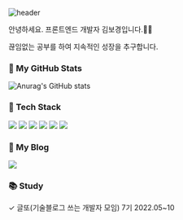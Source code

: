 ![header](https://capsule-render.vercel.app/api?type=waving&color=auto&height=250&section=header&text=BoGyoeng%20Kim&fontSize=90)

<p align="left"> 안녕하세요. 프론트엔드 개발자 김보경입니다.👋🏻 </p>
<p align="left"> 끊임없는 공부를 하여 지속적인 성장을 추구합니다. </p>

<h3 align="left"> 🦄 My GitHub Stats </h3>

![Anurag's GitHub stats](https://github-readme-stats.vercel.app/api?username=bokim1004&theme=cobalt&show_icons=true)

<h3 align="left"> 🔮 Tech Stack</h3>
<p align="left">
<img src="https://img.shields.io/badge/HTML-E34F26?style=flat-square&logo=HTML5&logoColor=white"/>
<img src="https://img.shields.io/badge/CSS-1572B6?style=flat-square&logo=CSS3&logoColor=white"/>
<img src="https://img.shields.io/badge/Javascript-F7DF1E?style=flat-square&logo=Javascript&logoColor=white"/>
<img src="https://img.shields.io/badge/React & React Native-61DAFB?style=flat-square&logo=React&logoColor=white"/>
<img src="https://img.shields.io/badge/Next.js-000000?style=flat-square&logo=Next.js&logoColor=white"/> 
 <img src="https://img.shields.io/badge/-Typescript-3C99DC?style=flat-square&logo=TypeScript&logoColor=white"/>




<h3 align="left">💜  My Blog </h3>
<p align="left"><a href="https://bokim1004.github.io/"><img src="https://img.shields.io/badge/Tech Blog-11B48A?style=flat-square&logo=Vimeo&logoColor=white&link=https://velog.io/@chloeee"/></a> </p>


<h3 align="left">📚 Study </h3>
<p align="left"> ✓ 글또(기술블로그 쓰는 개발자 모임) 7기 2022.05~10  </p>



